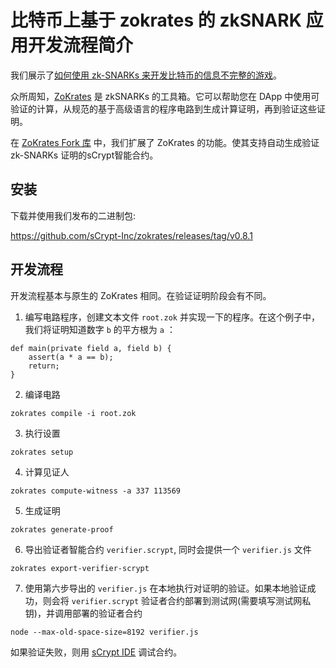# 比特币上基于 zokrates 的 zkSNARK 应用开发流程简介


我们展示了[如何使用 zk-SNARKs 来开发比特币的信息不完整的游戏](https://xiaohuiliu.medium.com/incomplete-information-games-on-bitcoin-d79408050882)。


众所周知，[ZoKrates](https://github.com/Zokrates/ZoKrates) 是 zkSNARKs 的工具箱。它可以帮助您在 DApp 中使用可验证的计算，从规范的基于高级语言的程序电路到生成计算证明，再到验证这些证明。


在 [ZoKrates Fork 库](https://github.com/sCrypt-Inc/zokrates) 中，我们扩展了 ZoKrates 的功能。使其支持自动生成验证 zk-SNARKs 证明的sCrypt智能合约。


## 安装

下载并使用我们发布的二进制包:

https://github.com/sCrypt-Inc/zokrates/releases/tag/v0.8.1

## 开发流程

开发流程基本与原生的 ZoKrates 相同。在验证证明阶段会有不同。

1. 编写电路程序，创建文本文件 `root.zok` 并实现一下的程序。在这个例子中，我们将证明知道数字 `b` 的平方根为 `a` ：

```
def main(private field a, field b) {
    assert(a * a == b);
    return;
}
```

2. 编译电路

```
zokrates compile -i root.zok
```

3. 执行设置

```
zokrates setup
```

4. 计算见证人

```
zokrates compute-witness -a 337 113569
```

5. 生成证明

```
zokrates generate-proof
```

6. 导出验证者智能合约 `verifier.scrypt`, 同时会提供一个 `verifier.js` 文件

```
zokrates export-verifier-scrypt
```

7. 使用第六步导出的 `verifier.js` 在本地执行对证明的验证。如果本地验证成功，则会将 `verifier.scrypt` 验证者合约部署到测试网(需要填写测试网私钥)，并调用部署的验证者合约

```
node --max-old-space-size=8192 verifier.js
```

如果验证失败，则用 [sCrypt IDE](https://marketplace.visualstudio.com/items?itemName=bsv-scrypt.sCrypt) 调试合约。



